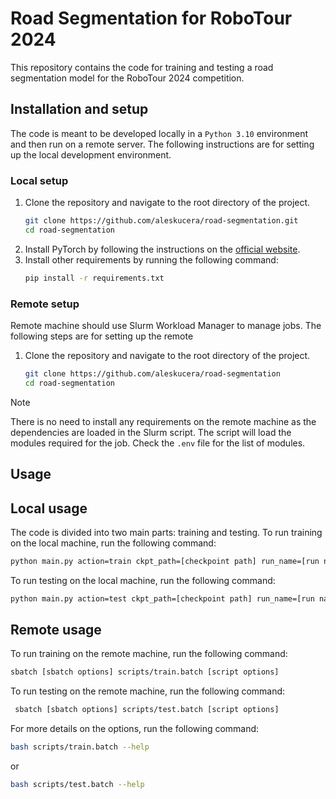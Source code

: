 # Road Segmentation for RoboTour 2024

This repository contains the code for training and testing a road segmentation model for the RoboTour 2024 competition.

## Installation and setup

The code is meant to be developed locally in a `Python 3.10` environment and then run on a remote server. The following
instructions are for setting up the local development environment.

### Local setup

1. Clone the repository and navigate to the root directory of the project.
   ```bash
   git clone https://github.com/aleskucera/road-segmentation.git
   cd road-segmentation
   ```
2. Install PyTorch by following the instructions on the [official website](https://pytorch.org/get-started/locally/).
3. Install other requirements by running the following command:
   ```bash
   pip install -r requirements.txt
   ```

### Remote setup

Remote machine should use Slurm Workload Manager to manage jobs. The following steps are for setting up the remote

1. Clone the repository and navigate to the root directory of the project.
    ```bash
    git clone https://github.com/aleskucera/road-segmentation
    cd road-segmentation
    ```

> [!NOTE]  
> There is no need to install any requirements on the remote machine as the dependencies are loaded in the Slurm
> script. The script will load the modules required for the job. Check the `.env` file for the list of modules.

## Usage

## Local usage

The code is divided into two main parts: training and testing. To run training on the local machine, run the following
command:

   ```bash
   python main.py action=train ckpt_path=[checkpoint path] run_name=[run name]
   ```

To run testing on the local machine, run the following command:

   ```bash
   python main.py action=test ckpt_path=[checkpoint path] run_name=[run name]
   ```

## Remote usage

To run training on the remote machine, run the following command:

   ```bash
   sbatch [sbatch options] scripts/train.batch [script options]
   ```

To run testing on the remote machine, run the following command:

   ```bash
    sbatch [sbatch options] scripts/test.batch [script options]
   ```

For more details on the options, run the following command:

   ```bash
   bash scripts/train.batch --help
   ```

or

   ```bash
   bash scripts/test.batch --help
   ```